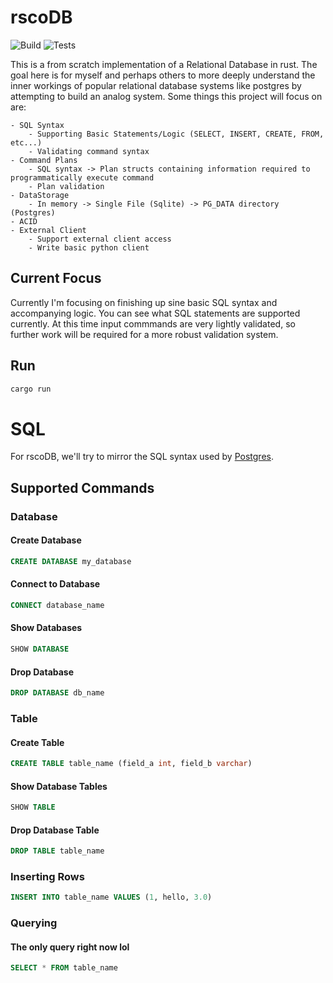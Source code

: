 # rscoDB

![Build](https://github.com/Jordan-M-Young/rscoDB/actions/workflows/build.yml/badge.svg?event=push) ![Tests](https://github.com/Jordan-M-Young/rscoDB/actions/workflows/test.yml/badge.svg?event=push)

This is a from scratch implementation of a Relational Database in rust. The goal here is for myself and perhaps others 
to more deeply understand the inner workings of popular relational database systems like postgres by attempting to build
an analog system. Some things this project will focus on are:

    - SQL Syntax
        - Supporting Basic Statements/Logic (SELECT, INSERT, CREATE, FROM, etc...)
        - Validating command syntax
    - Command Plans
        - SQL syntax -> Plan structs containing information required to programmatically execute command
        - Plan validation 
    - DataStorage
        - In memory -> Single File (Sqlite) -> PG_DATA directory (Postgres)
    - ACID
    - External Client
        - Support external client access
        - Write basic python client

## Current Focus

Currently I'm focusing on finishing up sine basic SQL syntax and accompanying logic. You can see what SQL statements are supported currently. At this time input commmands are very lightly validated, so further work will be required for a more robust validation system.


## Run 

```bash
cargo run
```

# SQL

For rscoDB, we'll try to mirror the SQL syntax used by [Postgres](https://www.postgresql.org/docs/current/sql-syntax.html).

## Supported Commands

### Database

#### Create Database

```sql
CREATE DATABASE my_database
```
#### Connect to Database

```sql
CONNECT database_name
```

#### Show Databases

```sql
SHOW DATABASE
```
#### Drop Database

```sql
DROP DATABASE db_name
```
### Table

#### Create Table

```sql
CREATE TABLE table_name (field_a int, field_b varchar)
```

#### Show Database Tables
```sql
SHOW TABLE
```

#### Drop Database Table
```sql
DROP TABLE table_name
```

### Inserting Rows

```sql
INSERT INTO table_name VALUES (1, hello, 3.0)
```

### Querying

#### The only query right now lol

```sql
SELECT * FROM table_name
```


